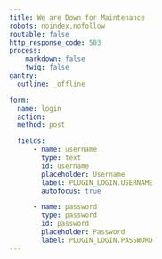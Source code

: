 ```yaml
---
title: We are Down for Maintenance
robots: noindex,nofollow
routable: false
http_response_code: 503
process:
    markdown: false
    twig: false
gantry:
  outline: _offline

form:
  name: login
  action:
  method: post

  fields:
      - name: username
        type: text
        id: username
        placeholder: Username
        label: PLUGIN_LOGIN.USERNAME
        autofocus: true

      - name: password
        type: password
        id: password
        placeholder: Password
        label: PLUGIN_LOGIN.PASSWORD
---
```


